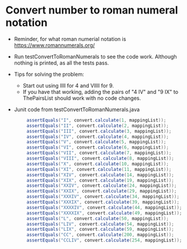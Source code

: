 Convert number to roman numeral notation
==========================================

  * Reminder, for what roman numerial notation is https://www.romannumerals.org/
  
  * Run testConvertToRomanNumerals to see the code work. Although nothing is printed, as all the tests pass.
  * Tips for solving the problem: 
    * Start out using IIII for 4 and VIIII for 9.  
    * If you have that working, adding the pairs of "4 IV" and "9 IX" to ThePairsList should work with no code changes.
  * Junit code from testConvertToRomanNumerals.java
```java
        assertEquals("I", convert.calculate(1, mappingList));
        assertEquals("II", convert.calculate(2, mappingList));
        assertEquals("III", convert.calculate(3, mappingList));
        assertEquals("IV", convert.calculate(4, mappingList));
        assertEquals("V", convert.calculate(5, mappingList));
        assertEquals("VI", convert.calculate(6, mappingList));
        assertEquals("VII", convert.calculate(7, mappingList));
        assertEquals("VIII", convert.calculate(8, mappingList));
        assertEquals("X", convert.calculate(10, mappingList));
        assertEquals("XI", convert.calculate(11, mappingList));
        assertEquals("XIV", convert.calculate(14, mappingList));
        assertEquals("XIX", convert.calculate(19, mappingList));
        assertEquals("XXIV", convert.calculate(24, mappingList));
        assertEquals("XXIX", convert.calculate(29, mappingList));
        assertEquals("XXXIV", convert.calculate(34, mappingList));
        assertEquals("XXXIX", convert.calculate(39, mappingList));
        assertEquals("XXXXIV", convert.calculate(44, mappingList));
        assertEquals("XXXXIX", convert.calculate(49, mappingList));
        assertEquals("L", convert.calculate(50, mappingList));
        assertEquals("LIV", convert.calculate(54, mappingList));
        assertEquals("LIX", convert.calculate(59, mappingList));
        assertEquals("CC", convert.calculate(200, mappingList));
        assertEquals("CCLIV", convert.calculate(254, mappingList));
```
